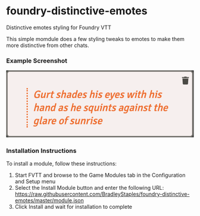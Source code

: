 # foundry-distinctive-emotes
Distinctive emotes styling for Foundry VTT

This simple momdule does a few styling tweaks to emotes to make them more distinctive from other chats.

### Example Screenshot
![Emote Example](https://raw.githubusercontent.com/BradleyStaples/foundry-distinctive-emotes/master/images/example.png)

### Installation Instructions
To install a module, follow these instructions:

1. Start FVTT and browse to the Game Modules tab in the Configuration and Setup menu
2. Select the Install Module button and enter the following URL: https://raw.githubusercontent.com/BradleyStaples/foundry-distinctive-emotes/master/module.json
3. Click Install and wait for installation to complete
